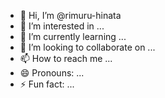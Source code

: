 - 👋 Hi, I’m @rimuru-hinata
- 👀 I’m interested in ...
- 🌱 I’m currently learning ...
- 💞️ I’m looking to collaborate on ...
- 📫 How to reach me ...
- 😄 Pronouns: ...
- ⚡ Fun fact: ...

<!---
rimuru-hinata/rimuru-hinata is a ✨ special ✨ repository because its `README.md` (this file) appears on your GitHub profile.
You can click the Preview link to take a look at your changes.
--->
